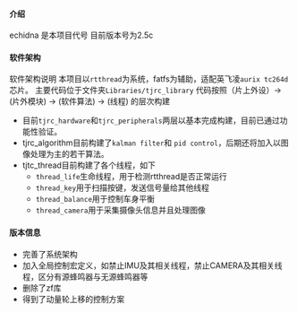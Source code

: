 
#### 介绍
echidna 是本项目代号 目前版本号为2.5c

#### 软件架构

软件架构说明
本项目以`rtthread`为系统，fatfs为辅助，适配英飞凌`aurix tc264d`芯片。
主要代码位于文件夹`Libraries/tjrc_library`
代码按照（片上外设）-> (片外模块) -> (软件算法) -> (线程) 的层次构建

* 目前`tjrc_hardware`和`tjrc_peripherals`两层以基本完成构建，目前已通过功能性验证。
* tjrc_algorithm目前构建了`kalman filter`和 `pid control`，后期还将加入以图像处理为主的若干算法。
* tjtc_thread目前构建了各个线程，如下
  * `thread_life`生命线程，用于检测rtthread是否正常运行
  * `thread_key`用于扫描按键，发送信号量给其他线程
  * `thread_balance`用于控制车身平衡
  * `thread_camera`用于采集摄像头信息并且处理图像

#### 版本信息

* 完善了系统架构
* 加入全局控制宏定义，如禁止IMU及其相关线程，禁止CAMERA及其相关线程，区分有源蜂鸣器与无源蜂鸣器等
* 删除了zf库
* 得到了动量轮上移的控制方案
